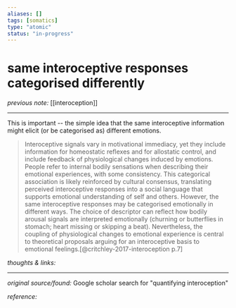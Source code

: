 ```yaml
---
aliases: []
tags: [somatics]
type: "atomic"
status: "in-progress"
---
```


# same interoceptive responses categorised differently

_previous note:_ [[interoception]]

---

This is important -- the simple idea that the same interoceptive information might elicit (or be categorised as) different emotions.

> Interoceptive signals vary in motivational immediacy, yet they include information for homeostatic reflexes and for allostatic control, and include feedback of physiological changes induced by emotions. People refer to internal bodily sensations when describing their emotional experiences, with some consistency. This categorical association is likely reinforced by cultural consensus, translating perceived interoceptive responses into a social language that supports emotional understanding of self and others. However, the same interoceptive responses may be categorised emotionally in different ways. The choice of descriptor can reflect how bodily arousal signals are interpreted emotionally (churning or butterflies in stomach; heart missing or skipping a beat). Nevertheless, the coupling of physiological changes to emotional experience is central to theoretical proposals arguing for an interoceptive basis to emotional feelings.[@critchley-2017-interoception p.7]

_thoughts & links:_




---

_original source/found:_ Google scholar search for "quantifying interoception"

_reference:_ 
